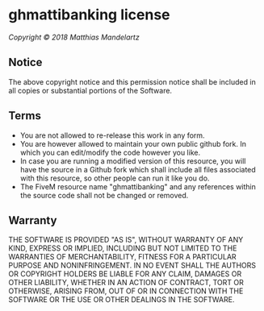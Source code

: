 ghmattibanking license
=================================

_Copyright © 2018 Matthias Mandelartz_

## Notice
The above copyright notice and this permission notice shall be included in all
copies or substantial portions of the Software.

## Terms
* You are not allowed to re-release this work in any form.
* You are however allowed to maintain your own public github fork. In which you can edit/modify the code however you like.
* In case you are running a modified version of this resource, you will have the source in a Github fork which shall include all files associated with this resource, so other people can run it like you do.
* The FiveM resource name "ghmattibanking" and any references within the source code shall not be changed or removed.

## Warranty
THE SOFTWARE IS PROVIDED "AS IS", WITHOUT WARRANTY OF ANY KIND, EXPRESS OR IMPLIED, INCLUDING BUT NOT LIMITED TO THE WARRANTIES OF MERCHANTABILITY, FITNESS FOR A PARTICULAR PURPOSE AND NONINFRINGEMENT. IN NO EVENT SHALL THE AUTHORS OR COPYRIGHT HOLDERS BE LIABLE FOR ANY CLAIM, DAMAGES OR OTHER LIABILITY, WHETHER IN AN ACTION OF CONTRACT, TORT OR OTHERWISE, ARISING FROM, OUT OF OR IN CONNECTION WITH THE SOFTWARE OR THE USE OR OTHER DEALINGS IN THE SOFTWARE.

